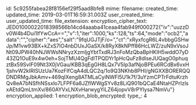 id: 5c9255fabea28f8156ef29f5aad8bfe8
mime: 
filename: 
created_time: 
updated_time: 2019-03-01T16:59:31.003Z
user_created_time: 
user_updated_time: 
file_extension: 
encryption_cipher_text: JED01000022018398566b14cd4aaaba41ceaa4fab949f000272{"iv":"uuzzDv0W4b4Dui1lfYwCcA==","v":1,"iter":1000,"ks":128,"ts":64,"mode":"ocb2","adata":"","cipher":"aes","salt":"9fqUGJTjF/o=","ct":"xRyxfcgR6L4vbbgGSHwJp/M1vw93BX+kZxS7IO4nbDUxJGaSX/k8RyX8kNPff86HcLWZ/zuN9xVsoJNt09JPW40hNJWWsNNryzXzmljgYbtTxdRJ3nFoMzQbaBpHKIH5wddO7yD43ZQ1OuE9x4w0eh+SojTMU4QgFdlTPQDYr1pHcQuFz8dlseJUQagO0phuqztBx59SvIF09Nt3X0jVGau/KBB3qEgGH8LQx7V5Ip3afNjoBPEu6RCdBx6vxH1jshvW2kIRISUzUa7KozFIfCqA4dLQC2q/1o9Q3NKhb8PHI/gNGXXBORERQQDNDRMgJbkAmv+469qIXeng8ATMLaCyiNWFl5U1k7f/3uYzmCPTrFdtuKrzhQv8eA7bNSfhNSsxlo7LFPF6a8JZflWWgSYv8z8LiQ901bQCaE4NtaHZPrIzlsxAEtdQmLtmXv/860AYVxLNXvHarwygYiLZ64jopvV8rPYlysa7NmVu"}
encryption_applied: 1
encryption_blob_encrypted: 
type_: 4